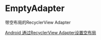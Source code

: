 # EmptyAdapter
带空布局的RecyclerView Adapter

[Android 通过RecyclerView Adapter设置空布局](https://juejin.im/post/5eb8af8de51d454d9e141942)
